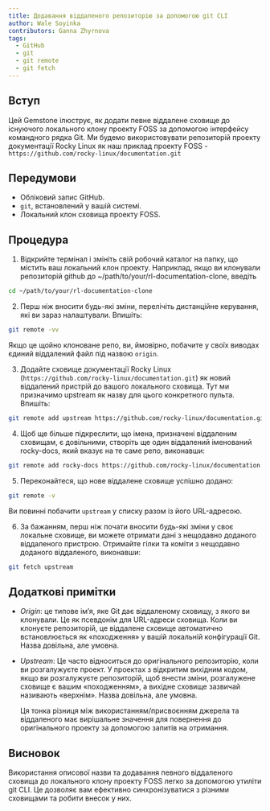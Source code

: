 ```yaml
---
title: Додавання віддаленого репозиторію за допомогою git CLI
author: Wale Soyinka
contributors: Ganna Zhyrnova
tags:
  - GitHub
  - git
  - git remote
  - git fetch
---
```


## Вступ

Цей Gemstone ілюструє, як додати певне віддалене сховище до існуючого локального клону проекту FOSS за допомогою інтерфейсу командного рядка Git.
Ми будемо використовувати репозиторій проекту документації Rocky Linux як наш приклад проекту FOSS - `https://github.com/rocky-linux/documentation.git`

## Передумови

- Обліковий запис GitHub.
- `git`, встановлений у вашій системі.
- Локальний клон сховища проекту FOSS.

## Процедура

1. Відкрийте термінал і змініть свій робочий каталог на папку, що містить ваш локальний клон проекту.
  Наприклад, якщо ви клонували репозиторій github до ~/path/to/your/rl-documentation-clone, введіть

  ```bash
  cd ~/path/to/your/rl-documentation-clone
  ```

2. Перш ніж вносити будь-які зміни, перелічіть дистанційне керування, які ви зараз налаштували. Впишіть:

  ```bash
  git remote -vv
  ```

  Якщо це щойно клоноване репо, ви, ймовірно, побачите у своїх виводах єдиний віддалений файл під назвою `origin`.

3. Додайте сховище документації Rocky Linux (`https://github.com/rocky-linux/documentation.git`) як новий віддалений пристрій до вашого локального сховища. Тут ми призначимо upstream як назву для цього конкретного пульта. Впишіть:

  ```bash
  git remote add upstream https://github.com/rocky-linux/documentation.git
  ```

4. Щоб ще більше підкреслити, що імена, призначені віддаленим сховищам, є довільними, створіть ще один віддалений іменований rocky-docs, який вказує на те саме репо, виконавши:

  ```bash
  git remote add rocky-docs https://github.com/rocky-linux/documentation.git
  ```

5. Переконайтеся, що нове віддалене сховище успішно додано:

  ```bash
  git remote -v
  ```

  Ви повинні побачити `upstream` у списку разом із його URL-адресою.

6. За бажанням, перш ніж почати вносити будь-які зміни у своє локальне сховище, ви можете отримати дані з нещодавно доданого віддаленого пристрою.
  Отримайте гілки та коміти з нещодавно доданого віддаленого, виконавши:

  ```bash
  git fetch upstream
  ```

## Додаткові примітки

- _Origin_: це типове ім’я, яке Git дає віддаленому сховищу, з якого ви клонували. Це як псевдонім для URL-адреси сховища. Коли ви клонуєте репозиторій, це віддалене сховище автоматично встановлюється як «походження» у вашій локальній конфігурації Git. Назва довільна, але умовна.

- _Upstream_: Це часто відноситься до оригінального репозиторію, коли ви розгалужуєте проект.
  У проектах з відкритим вихідним кодом, якщо ви розгалужуєте репозиторій, щоб внести зміни, розгалужене сховище є вашим «походженням», а вихідне сховище зазвичай називають «верхнім». Назва довільна, але умовна.

  Ця тонка різниця між використанням/присвоєнням джерела та віддаленого має вирішальне значення для повернення до оригінального проекту за допомогою запитів на отримання.

## Висновок

Використання описової назви та додавання певного віддаленого сховища до локального клону проекту FOSS легко за допомогою утиліти git CLI. Це дозволяє вам ефективно синхронізуватися з різними сховищами та робити внесок у них.

